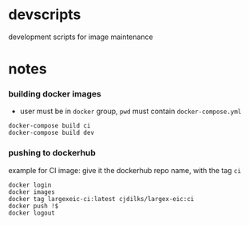 # devscripts
development scripts for image maintenance

# notes

### building docker images
- user must be in `docker` group, `pwd` must contain `docker-compose.yml`
```
docker-compose build ci
docker-compose build dev
```

### pushing to dockerhub
example for CI image: give it the dockerhub repo name, with the tag `ci`
```
docker login
docker images
docker tag largexeic-ci:latest cjdilks/largex-eic:ci
docker push !$
docker logout
```

